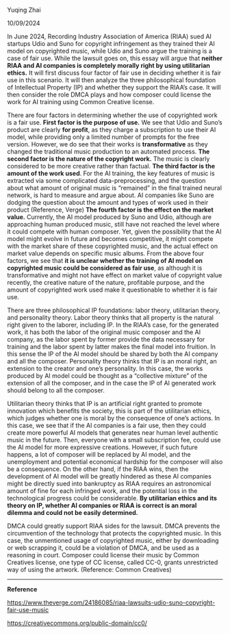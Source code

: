 Yuqing Zhai

10/09/2024



In June 2024, Recording Industry Association of America (RIAA) sued AI startups Udio and Suno for copyright infringement as they trained their AI model on copyrighted music, while Udio and Suno argue the training is a case of fair use. While the lawsuit goes on, this essay will argue that **neither RIAA and AI companies is completely morally right by using utilitarian ethics.** It will first discuss four factor of fair use in deciding whether it is fair use in this scenario. It will then analyze the three philosophical foundation of Intellectual Property (IP) and whether they support the RIAA’s case. It will then consider the role DMCA plays and how composer could license the work for AI training using Common Creative license.

There are four factors in determining whether the use of copyrighted work is a fair use. **First factor is the purpose of use.** We see that Udio and Suno’s product are clearly **for profit**, as they charge a subscription to use their AI model, while providing only a limited number of prompts for the free version. However, we do see that their works is **transformative** as they changed the traditional music production to an automated process. **The second factor is the nature of the copyright work.** The music is clearly considered to be more creative rather than factual. **The third factor is the amount of the work used**. For the AI training, the key features of music is extracted via some complicated data-preprocessing, and the question about what amount of original music is “remained” in the final trained neural network, is hard to measure and argue about. AI companies like Suno are dodging the question about the amount and types of work used in their product (Reference, Verge) **The fourth factor is the effect on the market value.** Currently, the AI model produced by Suno  and Udio, although are approaching human produced music, still have not reached the level where it could compete with human composer. Yet, given the possibility that the AI model might evolve in future and becomes competitive, it might compete with the market share of these copyrighted music, and the actual effect on market value depends on specific music albums. From the above four factors, we see that **it is unclear whether the training of AI model on copyrighted music could be considered as fair use**, as although it is transformative and might not have effect on market value of copyright value recently, the creative nature of the nature, profitable purpose, and the amount of copyrighted work used make it questionable to whether it is fair use.

There are three philosophical IP foundations: labor theory, utilitarian theory, and personality theory. Labor theory thinks that all property is the natural right given to the laborer, including IP. In the RIAA’s case, for the generated work, it has both the labor of the original music composer and the AI company, as the labor spent by former provide the data necessary for training and the labor spent by latter makes the final model into fruition. In this sense the IP of the AI model should be shared by both the AI company and all the composer. Personality theory thinks that IP is an moral right, an extension to the creator and one’s personality. In this case, the works produced by AI model could be thought as a “collective mixture” of the extension of all the composer, and in the case the IP of AI generated work should belong to all the composer. 

Utilitarian theory thinks that IP is an artificial right granted to promote innovation which benefits the society, this is part of the utilitarian ethics, which judges whether one is moral by the consequence of one’s actions. In this case, we see that if the AI companies is a fair use, then they could create more powerful AI models that generates near human level authentic music in the future. Then, everyone with a small subscription fee, could use the AI model for more expressive creations. However, if such future happens, a lot of composer will be replaced by AI model, and the unemployment and potential economical hardship for the composer will also be a consequence. On the other hand, if the RIAA wins, then the development of AI model will be greatly hindered as these AI companies might be directly sued into bankruptcy as RIAA requires an astronomical amount of fine for each infringed work, and the potential loss in the technological progress could be considerable. **By utilitarian ethics and its theory on IP, whether AI companies or RIAA is correct is an moral dilemma and could not be easily determined.**

DMCA could greatly support RIAA sides for the lawsuit. DMCA prevents the circumvention of the technology that protects the copyrighted music. In this case, the unmentioned usage of copyrighted music, either by downloading or web scrapping it, could be a violation of DMCA, and be used as a reasoning in court. Composer could license their music by Common Creatives license, one type of CC license, called CC-0, grants unrestricted way of using the artwork. (Reference: Common Creatives)

---

**Reference**

https://www.theverge.com/24186085/riaa-lawsuits-udio-suno-copyright-fair-use-music

https://creativecommons.org/public-domain/cc0/
